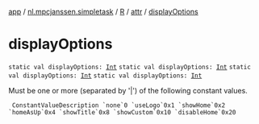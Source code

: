 [app](../../../index.md) / [nl.mpcjanssen.simpletask](../../index.md) / [R](../index.md) / [attr](index.md) / [displayOptions](.)

# displayOptions

`static val displayOptions: `[`Int`](https://kotlinlang.org/api/latest/jvm/stdlib/kotlin/-int/index.html)
`static val displayOptions: `[`Int`](https://kotlinlang.org/api/latest/jvm/stdlib/kotlin/-int/index.html)
`static val displayOptions: `[`Int`](https://kotlinlang.org/api/latest/jvm/stdlib/kotlin/-int/index.html)
`static val displayOptions: `[`Int`](https://kotlinlang.org/api/latest/jvm/stdlib/kotlin/-int/index.html)

Must be one or more (separated by '|') of the following constant values.

     ConstantValueDescription `none`0 `useLogo`0x1 `showHome`0x2 `homeAsUp`0x4 `showTitle`0x8 `showCustom`0x10 `disableHome`0x20

